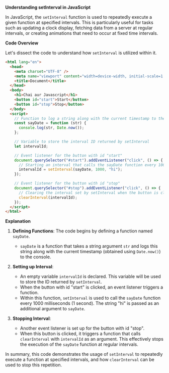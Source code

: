 **Understanding setInterval in JavaScript**

In JavaScript, the `setInterval` function is used to repeatedly execute a given function at specified intervals. This is particularly useful for tasks such as updating a clock display, fetching data from a server at regular intervals, or creating animations that need to occur at fixed time intervals.

**Code Overview**

Let's dissect the code to understand how `setInterval` is utilized within it.

```html
<html lang="en">
  <head>
    <meta charset="UTF-8" />
    <meta name="viewport" content="width=device-width, initial-scale=1.0" />
    <title>Document</title>
  </head>
  <body>
    <h1>Chai aur Javascript</h1>
    <button id="start">Start</button>
    <button id="stop">Stop</button>
  </body>
  <script>
    // Function to log a string along with the current timestamp to the console
    const sayDate = function (str) {
      console.log(str, Date.now());
    };

    // Variable to store the interval ID returned by setInterval
    let intervalId;

    // Event listener for the button with id "start"
    document.querySelector("#start").addEventListener("click", () => {
      // Starting an interval that calls the sayDate function every 1000 milliseconds (1 second)
      intervalId = setInterval(sayDate, 1000, "hi");
    });

    // Event listener for the button with id "stop"
    document.querySelector("#stop").addEventListener("click", () => {
      // Clearing the interval set by setInterval when the button is clicked
      clearInterval(intervalId);
    });
  </script>
</html>
```

**Explanation**

1. **Defining Functions**: The code begins by defining a function named `sayDate`.

   - `sayDate` is a function that takes a string argument `str` and logs this string along with the current timestamp (obtained using `Date.now()`) to the console.

2. **Setting up Interval**:

   - An empty variable `intervalId` is declared. This variable will be used to store the ID returned by `setInterval`.
   - When the button with id "start" is clicked, an event listener triggers a function.
   - Within this function, `setInterval` is used to call the `sayDate` function every 1000 milliseconds (1 second). The string "hi" is passed as an additional argument to `sayDate`.

3. **Stopping Interval**:
   - Another event listener is set up for the button with id "stop".
   - When this button is clicked, it triggers a function that calls `clearInterval` with `intervalId` as an argument. This effectively stops the execution of the `sayDate` function at regular intervals.

In summary, this code demonstrates the usage of `setInterval` to repeatedly execute a function at specified intervals, and how `clearInterval` can be used to stop this repetition.
